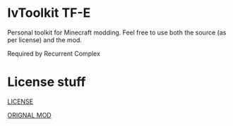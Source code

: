 IvToolkit TF-E
=========

Personal toolkit for Minecraft modding.
Feel free to use both the source (as per license) and the mod.

Required by Recurrent Complex

# License stuff

[LICENSE](https://raw.githubusercontent.com/Thorfusion/IvToolkit/1.7/LICENSE.md)

[ORIGNAL MOD](https://github.com/Ivorforce/IvToolkit)
